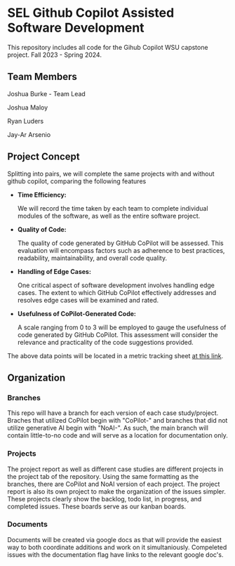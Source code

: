# SEL Github Copilot Assisted Software Development

This repository includes all code for the Gihub Copilot WSU capstone project. Fall 2023 - Spring 2024.

## Team Members

Joshua Burke - Team Lead

Joshua Maloy

Ryan Luders

Jay-Ar Arsenio

## Project Concept

Splitting into pairs, we will complete the same projects with and without github copilot, comparing the following features
 - **Time Efficiency:**
   
   We will record the time taken by each team to complete individual modules of the software, as well as the entire software project.
 - **Quality of Code:**
   
   The quality of code generated by GitHub CoPilot will be assessed. This evaluation will encompass factors such as adherence to best practices, readability, maintainability, and overall code quality.
 - **Handling of Edge Cases:**
   
   One critical aspect of software development involves handling edge cases. The extent to which GitHub CoPilot effectively addresses and resolves edge cases will be examined and rated.
 - **Usefulness of CoPilot-Generated Code:**
   
   A scale ranging from 0 to 3 will be employed to gauge the usefulness of code generated by GitHub CoPilot. This assessment will consider the relevance and practicality of the code suggestions provided.


The above data points will be located in a metric tracking sheet [at this link](https://docs.google.com/spreadsheets/d/1ymLoq1peAggIlSSYoW2vvT3tpB8PEj7SNVEC08-0Hpo/edit#gid=1302790728).


## Organization
### Branches
This repo will have a branch for each version of each case study/project. Braches that utilized CoPilot begin with "CoPilot-" and branches that did not utilize generative AI begin with "NoAI-". As such, the main branch will contain little-to-no code and will serve as a location for documentation only. 
### Projects
The project report as well as different case studies are different projects in the project tab of the repository. Using the same formatting as the branches, there are CoPilot and NoAI version of each project. The project report is also its own project to make the organization of the issues simpler. These projects clearly show the backlog, todo list, in progress, and completed issues. These boards serve as our kanban boards.
### Documents
Documents will be created via google docs as that will provide the easiest way to both coordinate additions and work on it simultaniously. Compeleted issues with the documentation flag have links to the relevant google doc's. 
